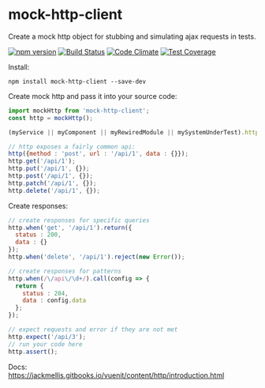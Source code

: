 
# mock-http-client
Create a mock http object for stubbing and simulating ajax requests in tests.

[![npm version](https://badge.fury.io/js/mock-http-client.svg)](https://badge.fury.io/js/mock-http-client)
[![Build Status](https://travis-ci.org/jackmellis/mock-http.svg?branch=master)](https://travis-ci.org/jackmellis/mock-http)
[![Code Climate](https://codeclimate.com/github/jackmellis/mock-http/badges/gpa.svg)](https://codeclimate.com/github/jackmellis/mock-http)
[![Test Coverage](https://codeclimate.com/github/jackmellis/mock-http/badges/coverage.svg)](https://codeclimate.com/github/jackmellis/mock-http/coverage)

Install:
```
npm install mock-http-client --save-dev
```

Create mock http and pass it into your source code:
```js
import mockHttp from 'mock-http-client';
const http = mockHttp();

(myService || myComponent || myRewiredModule || mySystemUnderTest).http = http;

// http exposes a fairly common api:
http({method : 'post', url : '/api/1', data : {}});
http.get('/api/1');
http.put('/api/1', {});
http.post('/api/1', {});
http.patch('/api/1', {});
http.delete('/api/1', {});
```

Create responses:
```js
// create responses for specific queries
http.when('get', '/api/1').return({
  status : 200,
  data : {}
});
http.when('delete', '/api/1').reject(new Error());

// create responses for patterns
http.when(/\/api\/\d+/).call(config => {
  return {
    status : 204,
    data : config.data
  };
});

// expect requests and error if they are not met
http.expect('/api/3');
// run your code here
http.assert();
```

Docs:  
https://jackmellis.gitbooks.io/vuenit/content/http/introduction.html
